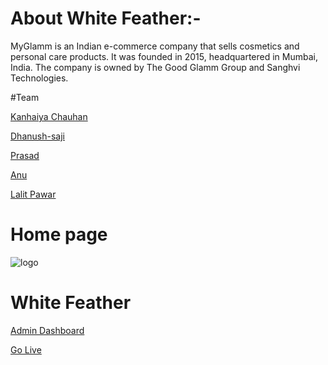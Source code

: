 # About White Feather:-
<p> MyGlamm is an Indian e-commerce company that sells cosmetics and personal care products. It was founded in 2015, headquartered in Mumbai, India. The company is owned by The Good Glamm Group and Sanghvi Technologies.</p>

#Team 

[Kanhaiya Chauhan](https://github.com/KanhaiyaChauhan037)

[Dhanush-saji](https://github.com/dhanush-saji)

[Prasad](https://github.com/prasadK05)

[Anu](https://github.com/AnuPratap10)

[Lalit Pawar](https://github.com/lalitUnstopable)


# Home page
![logo](https://github.com/KanhaiyaChauhan037/succinct-wrench-1095/blob/master/Banner.png)
# White Feather

[Admin Dashboard](https://benevolent-belekoy-eee7bd.netlify.app)

[Go Live](https://whitefeather.netlify.app/)
